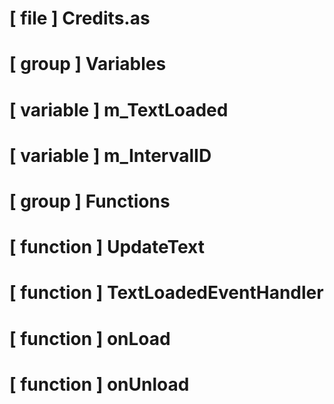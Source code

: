 # [ file ] Credits.as

# [ group ] Variables

# [ variable ] m_TextLoaded

# [ variable ] m_IntervalID

# [ group ] Functions

# [ function ] UpdateText

# [ function ] TextLoadedEventHandler

# [ function ] onLoad

# [ function ] onUnload

